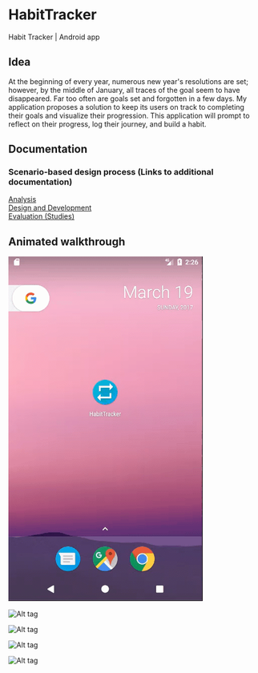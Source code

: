 # HabitTracker
Habit Tracker | Android app

## Idea
At the beginning of every year, numerous new year's resolutions are set; however, by the middle of January, all traces of the goal seem to have disappeared. Far too often are goals set and forgotten in a few days. My application proposes a solution to keep its users on track to completing their goals and visualize their progression. This application will prompt to reflect on their progress, log their journey, and build a habit.

## Documentation
### Scenario-based design process (Links to additional documentation)
<a href ="https://drive.google.com/open?id=1ws-MnMcdZyEWD91vf8OZGUnNXkU9NiVfz0okGLxTEU4">Analysis</a> <br/>
<a href ="https://drive.google.com/open?id=1rBx9pBz86A9llkrZxXNmT7FLMqNYfV9-6bmp_Gdjr94">Design and Development</a> <br/>
<a href ="https://drive.google.com/open?id=1d051OjSNesWEAbq_HfNpq05_m4IyRMK2gxc_gmUcars">Evaluation (Studies)</a> <br/>

## Animated walkthrough
![Alt tag](https://github.com/jordanang/HabitTracker/blob/master/HabitTracker_documents/HabitTracker_gf/SplashScreen_only.gif)

![Alt tag](https://github.com/jordanang/HabitTracker/blob/master/HabitTracker_documents/HabitTracker_gf/AppIntro.gif)

![Alt tag](https://github.com/jordanang/HabitTracker/blob/master/HabitTracker_documents/HabitTracker_gf/CreateHabit.gif)

![Alt tag](https://github.com/jordanang/HabitTracker/blob/master/HabitTracker_documents/HabitTracker_gf/ScrollList.gif)

![Alt tag](https://github.com/jordanang/HabitTracker/blob/master/HabitTracker_documents/HabitTracker_gf/HabitOverview.gif)
